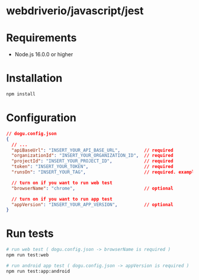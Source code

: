 # webdriverio/javascript/jest

# Requirements

- Node.js 16.0.0 or higher

# Installation

```sh
npm install
```

# Configuration

```json
// dogu.config.json
{
  // ...
  "apiBaseUrl": "INSERT_YOUR_API_BASE_URL",         // required
  "organizationId": "INSERT_YOUR_ORGANIZATION_ID",  // required
  "projectId": "INSERT_YOUR_PROJECT_ID",            // required
  "token": "INSERT_YOUR_TOKEN",                     // required
  "runsOn": "INSERT_YOUR_TAG",                      // required. example: "macos", "windows", "android", "ios"

  // turn on if you want to run web test
  "browserName": "chrome",                          // optional

  // turn on if you want to run app test
  "appVersion": "INSERT_YOUR_APP_VERSION",          // optional
}
```

# Run tests

```sh
# run web test ( dogu.config.json -> browserName is required )
npm run test:web

# run android app test ( dogu.config.json -> appVersion is required )
npm run test:app:android
```
